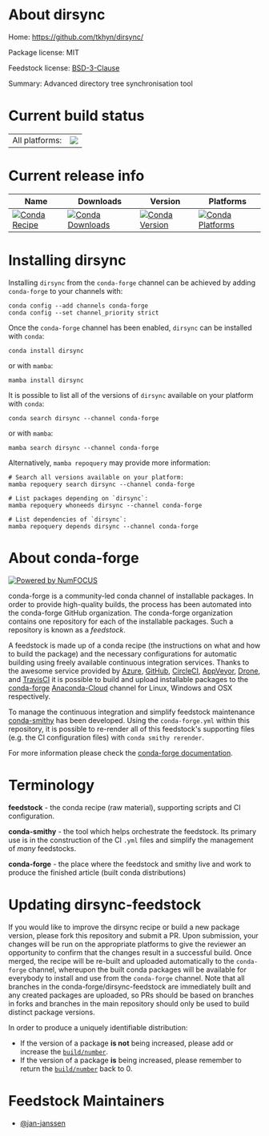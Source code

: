 About dirsync
=============

Home: https://github.com/tkhyn/dirsync/

Package license: MIT

Feedstock license: [BSD-3-Clause](https://github.com/conda-forge/dirsync-feedstock/blob/main/LICENSE.txt)

Summary: Advanced directory tree synchronisation tool

Current build status
====================


<table><tr><td>All platforms:</td>
    <td>
      <a href="https://dev.azure.com/conda-forge/feedstock-builds/_build/latest?definitionId=18349&branchName=main">
        <img src="https://dev.azure.com/conda-forge/feedstock-builds/_apis/build/status/dirsync-feedstock?branchName=main">
      </a>
    </td>
  </tr>
</table>

Current release info
====================

| Name | Downloads | Version | Platforms |
| --- | --- | --- | --- |
| [![Conda Recipe](https://img.shields.io/badge/recipe-dirsync-green.svg)](https://anaconda.org/conda-forge/dirsync) | [![Conda Downloads](https://img.shields.io/conda/dn/conda-forge/dirsync.svg)](https://anaconda.org/conda-forge/dirsync) | [![Conda Version](https://img.shields.io/conda/vn/conda-forge/dirsync.svg)](https://anaconda.org/conda-forge/dirsync) | [![Conda Platforms](https://img.shields.io/conda/pn/conda-forge/dirsync.svg)](https://anaconda.org/conda-forge/dirsync) |

Installing dirsync
==================

Installing `dirsync` from the `conda-forge` channel can be achieved by adding `conda-forge` to your channels with:

```
conda config --add channels conda-forge
conda config --set channel_priority strict
```

Once the `conda-forge` channel has been enabled, `dirsync` can be installed with `conda`:

```
conda install dirsync
```

or with `mamba`:

```
mamba install dirsync
```

It is possible to list all of the versions of `dirsync` available on your platform with `conda`:

```
conda search dirsync --channel conda-forge
```

or with `mamba`:

```
mamba search dirsync --channel conda-forge
```

Alternatively, `mamba repoquery` may provide more information:

```
# Search all versions available on your platform:
mamba repoquery search dirsync --channel conda-forge

# List packages depending on `dirsync`:
mamba repoquery whoneeds dirsync --channel conda-forge

# List dependencies of `dirsync`:
mamba repoquery depends dirsync --channel conda-forge
```


About conda-forge
=================

[![Powered by
NumFOCUS](https://img.shields.io/badge/powered%20by-NumFOCUS-orange.svg?style=flat&colorA=E1523D&colorB=007D8A)](https://numfocus.org)

conda-forge is a community-led conda channel of installable packages.
In order to provide high-quality builds, the process has been automated into the
conda-forge GitHub organization. The conda-forge organization contains one repository
for each of the installable packages. Such a repository is known as a *feedstock*.

A feedstock is made up of a conda recipe (the instructions on what and how to build
the package) and the necessary configurations for automatic building using freely
available continuous integration services. Thanks to the awesome service provided by
[Azure](https://azure.microsoft.com/en-us/services/devops/), [GitHub](https://github.com/),
[CircleCI](https://circleci.com/), [AppVeyor](https://www.appveyor.com/),
[Drone](https://cloud.drone.io/welcome), and [TravisCI](https://travis-ci.com/)
it is possible to build and upload installable packages to the
[conda-forge](https://anaconda.org/conda-forge) [Anaconda-Cloud](https://anaconda.org/)
channel for Linux, Windows and OSX respectively.

To manage the continuous integration and simplify feedstock maintenance
[conda-smithy](https://github.com/conda-forge/conda-smithy) has been developed.
Using the ``conda-forge.yml`` within this repository, it is possible to re-render all of
this feedstock's supporting files (e.g. the CI configuration files) with ``conda smithy rerender``.

For more information please check the [conda-forge documentation](https://conda-forge.org/docs/).

Terminology
===========

**feedstock** - the conda recipe (raw material), supporting scripts and CI configuration.

**conda-smithy** - the tool which helps orchestrate the feedstock.
                   Its primary use is in the construction of the CI ``.yml`` files
                   and simplify the management of *many* feedstocks.

**conda-forge** - the place where the feedstock and smithy live and work to
                  produce the finished article (built conda distributions)


Updating dirsync-feedstock
==========================

If you would like to improve the dirsync recipe or build a new
package version, please fork this repository and submit a PR. Upon submission,
your changes will be run on the appropriate platforms to give the reviewer an
opportunity to confirm that the changes result in a successful build. Once
merged, the recipe will be re-built and uploaded automatically to the
`conda-forge` channel, whereupon the built conda packages will be available for
everybody to install and use from the `conda-forge` channel.
Note that all branches in the conda-forge/dirsync-feedstock are
immediately built and any created packages are uploaded, so PRs should be based
on branches in forks and branches in the main repository should only be used to
build distinct package versions.

In order to produce a uniquely identifiable distribution:
 * If the version of a package **is not** being increased, please add or increase
   the [``build/number``](https://docs.conda.io/projects/conda-build/en/latest/resources/define-metadata.html#build-number-and-string).
 * If the version of a package **is** being increased, please remember to return
   the [``build/number``](https://docs.conda.io/projects/conda-build/en/latest/resources/define-metadata.html#build-number-and-string)
   back to 0.

Feedstock Maintainers
=====================

* [@jan-janssen](https://github.com/jan-janssen/)

